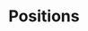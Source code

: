 ---
draft: false
id: positions
title: Positions
description: "At Pestilli Lab, we are committed to pushing the boundaries of Neuroscience. Our team is a dynamic blend of seasoned experts and enthusiastic young talents, all united by our passion for discovery. We believe in fostering an inclusive, collaborative environment where every idea is valued"

sections:
- phd_student

phd_student:
    enable: true
    partial: single_text
    title: PhD Student Position - Fall 2024 Intake
    subtitle: Join our dedicated team as a PhD student and embark on a journey of exploration, innovation, and groundbreaking research.
    content: |
         Interested candidates should send their CV and cover letter to Dr. Pestilli (pestilli[at]utexas[dot]edu) and Dr. Mackenzie (annie[dot]mackenzie[at]utexas[dot]edu)
---